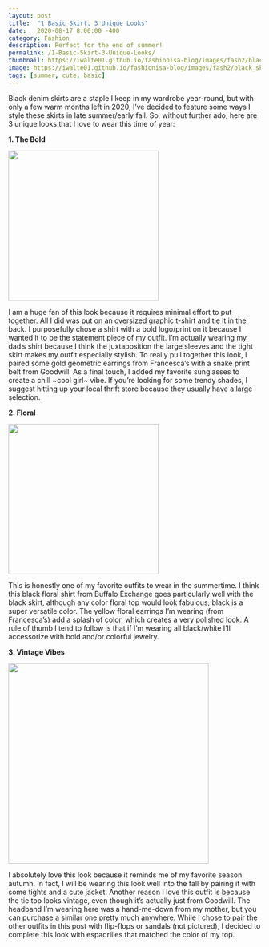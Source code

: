 ```yaml
---
layout: post
title:  "1 Basic Skirt, 3 Unique Looks"
date:   2020-08-17 8:00:00 -400
category: Fashion
description: Perfect for the end of summer!
permalink: /1-Basic-Skirt-3-Unique-Looks/
thumbnail: https://iwalte01.github.io/fashionisa-blog/images/fash2/black_skirt_thumbnail.jpg
image: https://iwalte01.github.io/fashionisa-blog/images/fash2/black_skirt_thumbnail.jpg
tags: [summer, cute, basic]
---
```

<style>
.lst-item {
	font-weight: bold;
}
</style>

Black denim skirts are a staple I keep in my wardrobe year-round, but with only a few warm months left in 2020, I’ve decided to feature some ways I style these skirts in late summer/early fall. So, without further ado, here are 3 unique looks that I love to wear this time of year:

<p class="lst-item">1. The Bold</p>
<img src="/fashionisa-blog/images/fash2/black_skirt_thumbnail.jpg" height="300px">

I am a huge fan of this look because it requires minimal effort to put together. All I did was put on an oversized graphic t-shirt and tie it in the back. I purposefully chose a shirt with a bold logo/print on it because I wanted it to be the statement piece of my outfit. I’m actually wearing my dad’s shirt because I think the juxtaposition the large sleeves and the tight skirt makes my outfit especially stylish. To really pull together this look, I paired some gold geometric earrings from Francesca’s with a snake print belt from Goodwill. As a final touch, I added my favorite sunglasses to create a chill ~cool girl~ vibe. If you’re looking for some trendy shades, I suggest hitting up your local thrift store because they usually have a large selection.

<p class="lst-item">2. Floral</p>
<img src="/fashionisa-blog/images/fash2/black_skirt2.jpg" height="300px">

This is honestly one of my favorite outfits to wear in the summertime. I think this black floral shirt from Buffalo Exchange goes particularly well with the black skirt, although any color floral top would look fabulous; black is a super versatile color. The yellow floral earrings I’m wearing (from Francesca’s) add a splash of color, which creates a very polished look. A rule of thumb I tend to follow is that if I’m wearing all black/white I’ll accessorize with bold and/or colorful jewelry.

<p class="lst-item">3. Vintage Vibes</p>
<img src="/fashionisa-blog/images/fash2/black_skirt3.jpg" height="400px">

I absolutely love this look because it reminds me of my favorite season: autumn. In fact, I will be wearing this look well into the fall by pairing it with some tights and a cute jacket. Another reason I love this outfit is because the tie top looks vintage, even though it’s actually just from Goodwill. The headband I’m wearing here was a hand-me-down from my mother, but you can purchase a similar one pretty much anywhere. While I chose to pair the other outfits in this post with flip-flops or sandals (not pictured), I decided to complete this look with espadrilles that matched the color of my top.
